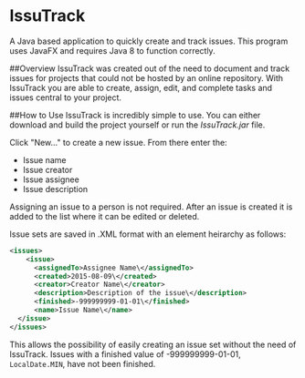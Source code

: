 # IssuTrack
A Java based application to quickly create and track issues. This program uses JavaFX and requires Java 8 to function correctly.


##Overview
IssuTrack was created out of the need to document and track issues for projects that could not be hosted by an online repository. With IssuTrack you are able to create, assign, edit, and complete tasks and issues central to your project.

##How to Use
IssuTrack is incredibly simple to use. You can either download and build the project yourself or run the *IssuTrack.jar* file.

Click "New..." to create a new issue. From there enter the:
* Issue name
* Issue creator
* Issue assignee
* Issue description

Assigning an issue to a person is not required. After an issue is created it is added to the list where it can be edited or deleted.

Issue sets are saved in .XML format with an element heirarchy as follows:
```xml
<issues>
    <issue>
      <assignedTo>Assignee Name\</assignedTo>
      <created>2015-08-09\</created>
      <creator>Creator Name\</creator>
      <description>Description of the issue\</description>
      <finished>-999999999-01-01\</finished>
      <name>Issue Name\</name>
  </issue>
</issues>
```

This allows the possibility of easily creating an issue set without the need of IssuTrack. Issues with a finished value of -999999999-01-01, `LocalDate.MIN`, have not been finished.

